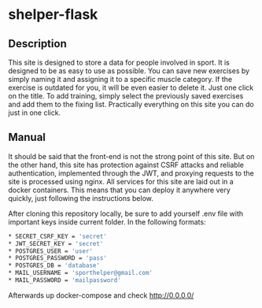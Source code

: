 # shelper-flask

Description
-----------
This site is designed to store a data for people involved in sport. It is designed to be as easy to use as possible. You can save new exercises by simply naming it and assigning it to a specific muscle category. If the exercise is outdated for you, it will be even easier to delete it. Just one click on the title. To add training, simply select the previously saved exercises and add them to the fixing list. Practically everything on this site you can do just in one click.

Manual
------
It should be said that the front-end is not the strong point of this site. But on the other hand, this site has protection against CSRF attacks and reliable authentication, implemented through the JWT, and proxying requests to the site is processed using nginx. All services for this site are laid out in a docker containers. This means that you can deploy it anywhere very quickly, just following the instructions below.


After cloning this repository locally, be sure to add yourself .env file with important keys inside current folder. In the following formats:

```sh
* SECRET_CSRF_KEY = 'secret'
* JWT_SECRET_KEY = 'secret'
* POSTGRES_USER = 'user'
* POSTGRES_PASSWORD = 'pass'
* POSTGRES_DB = 'database'
* MAIL_USERNAME = 'sporthelper@gmail.com'
* MAIL_PASSWORD = 'mailpassword'
```
  
Afterwards up docker-compose and check http://0.0.0.0/


